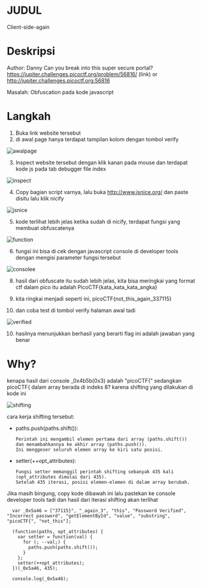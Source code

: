 # JUDUL
Client-side-again

# Deskripsi
Author: Danny
Can you break into this super secure portal? https://jupiter.challenges.picoctf.org/problem/56816/ (link) or http://jupiter.challenges.picoctf.org:56816

Masalah: Obfuscation pada kode javascript

# Langkah
1. Buka link website tersebut
2. di awal page hanya terdapat tampilan kolom dengan tombol verify

![awalpage](https://github.com/user-attachments/assets/9083fefc-27c6-44b4-9d76-86d2d5c1efe9)

3. Inspect website tersebut dengan klik kanan pada mouse dan terdapat kode js pada tab debugger file index

![inspect](https://github.com/user-attachments/assets/055dbbf1-cc1a-4fe8-b47e-5d1c20931bea)


4. Copy bagian script varnya, lalu buka http://www.jsnice.org/ dan paste disitu lalu klik nicify

![jsnice](https://github.com/user-attachments/assets/4960e289-9f8b-4768-9a90-3d87608a6ee5)

5. kode terlihat lebih jelas ketika sudah di nicify, terdapat fungsi yang membuat obfuscatenya 

![function](https://github.com/user-attachments/assets/abdc0fb1-04f0-4257-9126-65431aa9cc9c)

6. fungsi ini bisa di cek dengan javascript console di developer tools dengan mengisi parameter fungsi tersebut

![consolee](https://github.com/user-attachments/assets/70470935-87f7-46b2-8ef9-26ac493ade8e)


8. hasil dari obfuscate itu sudah lebih jelas, kita bisa meringkai yang format ctf dalam pico itu adalah PicoCTF{kata_kata_kata_angka}

9. kita ringkai menjadi seperti ini, picoCTF{not_this_again_337115}
10. dan coba test di tombol verify halaman awal tadi

![verified](https://github.com/user-attachments/assets/5b66897f-146f-4367-a4c7-388c5c1a6db2)


10. hasilnya menunjukkan berhasil yang berarti flag ini adalah jawaban yang benar

# Why?
kenapa hasil dari console _0x4b5b(0x3) adalah "picoCTF{" sedangkan picoCTF{ dalam array berada di indeks 8? karena shifting yang dilakukan di kode ini

![shifting](https://github.com/user-attachments/assets/9a614f7a-9ec5-401d-b605-cc265d906a49)

cara kerja shifting tersebut:
- paths.push(paths.shift()):

      Perintah ini mengambil elemen pertama dari array (paths.shift()) dan menambahkannya ke akhir array (paths.push()).
      Ini menggeser seluruh elemen array ke kiri satu posisi.

- setter(++opt_attributes):

      Fungsi setter memanggil perintah shifting sebanyak 435 kali (opt_attributes dimulai dari 435).
      Setelah 435 iterasi, posisi elemen-elemen di dalam array berubah.

Jika masih bingung, copy kode dibawah ini lalu pastekan ke console developer tools tadi dan hasil dari iterasi shifting akan terlihat

      var _0x5a46 = ["37115}", "_again_3", "this", "Password Verified", "Incorrect password", "getElementById", "value", "substring", "picoCTF{", "not_this"];
      
      (function(paths, opt_attributes) {
        var setter = function(val) {
          for (; --val;) {
            paths.push(paths.shift());
          }
        };
        setter(++opt_attributes);
      })(_0x5a46, 435);
      
      console.log(_0x5a46);

